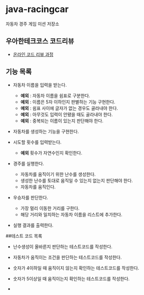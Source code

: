 # java-racingcar
자동차 경주 게임 미션 저장소

## 우아한테크코스 코드리뷰
* [온라인 코드 리뷰 과정](https://github.com/woowacourse/woowacourse-docs/blob/master/maincourse/README.md)

## 기능 목록
* 자동차 이름을 입력을 받는다.
   * **예외** : 자동차 이름을 쉼표로 구분한다.
   * **예외** :  이름은 5자 이하인지 판별하는 기능 구현한다.
   * **예외** : 쉼표 사이에 글자가 없는 경우도 골라내야 한다.
   * **예외** : 아무것도 입력이 안됐을 때도 골라내야 한다.
   * **예외** : 중복되는 이름이 있는지 판단해야 한다.
   
* 자동차를 생성하는 기능을 구현한다. 
* 시도할 횟수를 입력받는다.
   * **예외** 횟수가 자연수인지 확인한다.
* 경주를 실행한다. 
    * 자동차를 움직이기 위한 난수를 생성한다.
    * 생성한 난수를 토대로 움직일 수 있는지 없는지 판단해야 한다.
    * 자동차를 움직인다.
* 우승자를 판단한다.
    * 가장 멀리 이동한 거리를 구한다.
    * 해당 거리와 일치하는 자동차 이름을 리스트에 추가한다.
* 실행 결과를 출력한다.

##테스트 코드 목록 
* 난수생성이 올바른지 판단하는 테스트코드를 작성한다.
* 자동차가 움직이는 조건을 판단하는 테스트코드를 작성한다.
* 숫자가 4이하일 때 움직이지 않는지 확인하는 테스트코드를 작성한다.
* 숫자가 5이상일 때 움직이는지 확인하는 테스트코드를 작성한다.

*